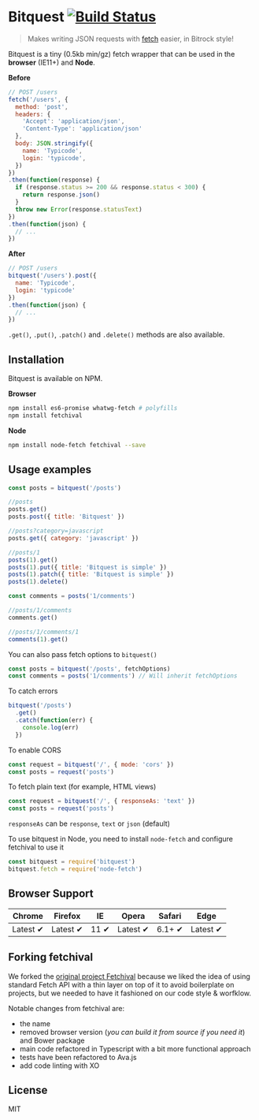 # Bitquest [![Build Status](https://travis-ci.org/bitrock-frontend/bitquest.svg?branch=master)](https://travis-ci.org/bitrock-frontend/bitquest)

> Makes writing JSON requests with [fetch](https://github.com/github/fetch) easier, in Bitrock style!

Bitquest is a tiny (0.5kb min/gz) fetch wrapper that can be used in the __browser__ (IE11+) and __Node__.

__Before__

```javascript
// POST /users
fetch('/users', {
  method: 'post',
  headers: {
    'Accept': 'application/json',
    'Content-Type': 'application/json'
  },
  body: JSON.stringify({
    name: 'Typicode',
    login: 'typicode',
  })
})
.then(function(response) {
  if (response.status >= 200 && response.status < 300) {
    return response.json()
  }
  throw new Error(response.statusText)
})
.then(function(json) {
  // ...
})
```

__After__

```javascript
// POST /users
bitquest('/users').post({
  name: 'Typicode',
  login: 'typicode'
})
.then(function(json) {
  // ...
})
```

`.get()`, `.put()`, `.patch()` and `.delete()` methods are also available.

## Installation

Bitquest is available on NPM.

__Browser__
```bash
npm install es6-promise whatwg-fetch # polyfills
npm install fetchival
```

__Node__

```bash
npm install node-fetch fetchival --save
```

## Usage examples

```javascript
const posts = bitquest('/posts')

//posts
posts.get()
posts.post({ title: 'Bitquest' })

//posts?category=javascript
posts.get({ category: 'javascript' })

//posts/1
posts(1).get()
posts(1).put({ title: 'Bitquest is simple' })
posts(1).patch({ title: 'Bitquest is simple' })
posts(1).delete()

const comments = posts('1/comments')

//posts/1/comments
comments.get()

//posts/1/comments/1
comments(1).get()
```

You can also pass fetch options to `bitquest()`

```javascript
const posts = bitquest('/posts', fetchOptions)
const comments = posts('1/comments') // Will inherit fetchOptions
```

To catch errors

```javascript
bitquest('/posts')
  .get()
  .catch(function(err) {
    console.log(err)
  })
```

To enable CORS

```javascript
const request = bitquest('/', { mode: 'cors' })
const posts = request('posts')
```

To fetch plain text (for example, HTML views)

```javascript
const request = bitquest('/', { responseAs: 'text' })
const posts = request('posts')
```

`responseAs` can be `response`, `text` or `json` (default)

To use bitquest in Node, you need to install `node-fetch` and configure fetchival to use it

```javascript
const bitquest = require('bitquest')
bitquest.fetch = require('node-fetch')
```

## Browser Support

Chrome | Firefox | IE | Opera | Safari | Edge
--- | --- | --- | --- | --- | --- |
Latest ✔ | Latest ✔ | 11 ✔ | Latest ✔ | 6.1+ ✔ | Latest ✔ |

## Forking fetchival
We forked the [original project Fetchival](https://github.com/typicode/fetchival) because we liked the idea of using standard Fetch API with a thin layer on top of it to avoid boilerplate on projects, but we needed to have it fashioned on our code style & worfklow.

Notable changes from fetchival are:

* the name
* removed browser version (*you can build it from source if you need it*) and Bower package
* main code refactored in Typescript with a bit more functional approach
* tests have been refactored to Ava.js
* add code linting with XO


## License
MIT
